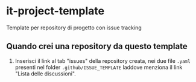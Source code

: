 # it-project-template
Template per repository di progetto con issue tracking

## Quando crei una repository da questo template 
1. Inserisci il link al tab "issues" della repository creata, nei due file `.yaml` presenti nel folder `.github/ISSUE_TEMPLATE` laddove menziona il link "Lista delle discussioni".
